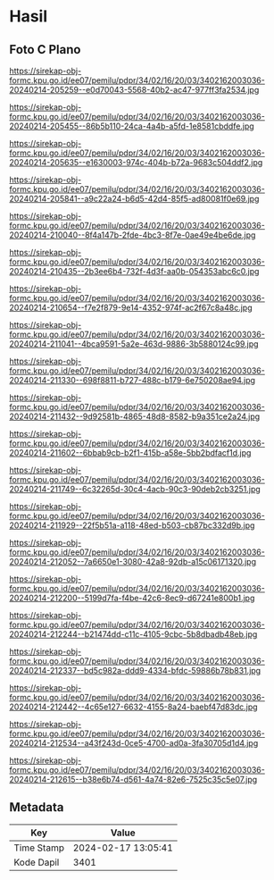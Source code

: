 # Hasil

## Foto C Plano

https://sirekap-obj-formc.kpu.go.id/ee07/pemilu/pdpr/34/02/16/20/03/3402162003036-20240214-205259--e0d70043-5568-40b2-ac47-977ff3fa2534.jpg

https://sirekap-obj-formc.kpu.go.id/ee07/pemilu/pdpr/34/02/16/20/03/3402162003036-20240214-205455--86b5b110-24ca-4a4b-a5fd-1e8581cbddfe.jpg

https://sirekap-obj-formc.kpu.go.id/ee07/pemilu/pdpr/34/02/16/20/03/3402162003036-20240214-205635--e1630003-974c-404b-b72a-9683c504ddf2.jpg

https://sirekap-obj-formc.kpu.go.id/ee07/pemilu/pdpr/34/02/16/20/03/3402162003036-20240214-205841--a9c22a24-b6d5-42d4-85f5-ad80081f0e69.jpg

https://sirekap-obj-formc.kpu.go.id/ee07/pemilu/pdpr/34/02/16/20/03/3402162003036-20240214-210040--8f4a147b-2fde-4bc3-8f7e-0ae49e4be6de.jpg

https://sirekap-obj-formc.kpu.go.id/ee07/pemilu/pdpr/34/02/16/20/03/3402162003036-20240214-210435--2b3ee6b4-732f-4d3f-aa0b-054353abc6c0.jpg

https://sirekap-obj-formc.kpu.go.id/ee07/pemilu/pdpr/34/02/16/20/03/3402162003036-20240214-210654--f7e2f879-9e14-4352-974f-ac2f67c8a48c.jpg

https://sirekap-obj-formc.kpu.go.id/ee07/pemilu/pdpr/34/02/16/20/03/3402162003036-20240214-211041--4bca9591-5a2e-463d-9886-3b5880124c99.jpg

https://sirekap-obj-formc.kpu.go.id/ee07/pemilu/pdpr/34/02/16/20/03/3402162003036-20240214-211330--698f8811-b727-488c-b179-6e750208ae94.jpg

https://sirekap-obj-formc.kpu.go.id/ee07/pemilu/pdpr/34/02/16/20/03/3402162003036-20240214-211432--9d92581b-4865-48d8-8582-b9a351ce2a24.jpg

https://sirekap-obj-formc.kpu.go.id/ee07/pemilu/pdpr/34/02/16/20/03/3402162003036-20240214-211602--6bbab9cb-b2f1-415b-a58e-5bb2bdfacf1d.jpg

https://sirekap-obj-formc.kpu.go.id/ee07/pemilu/pdpr/34/02/16/20/03/3402162003036-20240214-211749--6c32265d-30c4-4acb-90c3-90deb2cb3251.jpg

https://sirekap-obj-formc.kpu.go.id/ee07/pemilu/pdpr/34/02/16/20/03/3402162003036-20240214-211929--22f5b51a-a118-48ed-b503-cb87bc332d9b.jpg

https://sirekap-obj-formc.kpu.go.id/ee07/pemilu/pdpr/34/02/16/20/03/3402162003036-20240214-212052--7a6650e1-3080-42a8-92db-a15c06171320.jpg

https://sirekap-obj-formc.kpu.go.id/ee07/pemilu/pdpr/34/02/16/20/03/3402162003036-20240214-212200--5199d7fa-f4be-42c6-8ec9-d67241e800b1.jpg

https://sirekap-obj-formc.kpu.go.id/ee07/pemilu/pdpr/34/02/16/20/03/3402162003036-20240214-212244--b21474dd-c11c-4105-9cbc-5b8dbadb48eb.jpg

https://sirekap-obj-formc.kpu.go.id/ee07/pemilu/pdpr/34/02/16/20/03/3402162003036-20240214-212337--bd5c982a-ddd9-4334-bfdc-59886b78b831.jpg

https://sirekap-obj-formc.kpu.go.id/ee07/pemilu/pdpr/34/02/16/20/03/3402162003036-20240214-212442--4c65e127-6632-4155-8a24-baebf47d83dc.jpg

https://sirekap-obj-formc.kpu.go.id/ee07/pemilu/pdpr/34/02/16/20/03/3402162003036-20240214-212534--a43f243d-0ce5-4700-ad0a-3fa30705d1d4.jpg

https://sirekap-obj-formc.kpu.go.id/ee07/pemilu/pdpr/34/02/16/20/03/3402162003036-20240214-212615--b38e6b74-d561-4a74-82e6-7525c35c5e07.jpg


## Metadata

| Key        | Value               |
| ---------- | ------------------- |
| Time Stamp | 2024-02-17 13:05:41 |
| Kode Dapil | 3401                |



